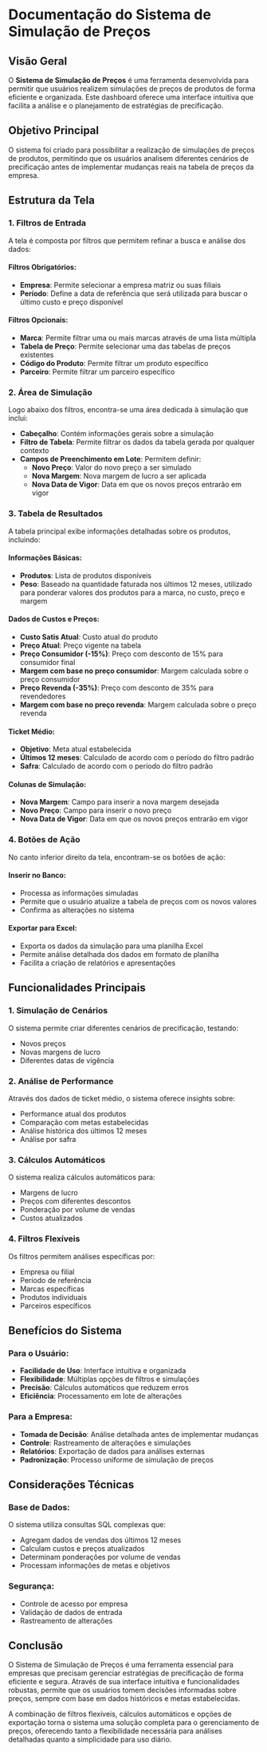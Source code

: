 # Documentação do Sistema de Simulação de Preços

## Visão Geral

O **Sistema de Simulação de Preços** é uma ferramenta desenvolvida para permitir que usuários realizem simulações de preços de produtos de forma eficiente e organizada. Este dashboard oferece uma interface intuitiva que facilita a análise e o planejamento de estratégias de precificação.

## Objetivo Principal

O sistema foi criado para possibilitar a realização de simulações de preços de produtos, permitindo que os usuários analisem diferentes cenários de precificação antes de implementar mudanças reais na tabela de preços da empresa.

## Estrutura da Tela

### 1. Filtros de Entrada

A tela é composta por filtros que permitem refinar a busca e análise dos dados:

#### **Filtros Obrigatórios:**
- **Empresa**: Permite selecionar a empresa matriz ou suas filiais
- **Período**: Define a data de referência que será utilizada para buscar o último custo e preço disponível

#### **Filtros Opcionais:**
- **Marca**: Permite filtrar uma ou mais marcas através de uma lista múltipla
- **Tabela de Preço**: Permite selecionar uma das tabelas de preços existentes
- **Código do Produto**: Permite filtrar um produto específico
- **Parceiro**: Permite filtrar um parceiro específico

### 2. Área de Simulação

Logo abaixo dos filtros, encontra-se uma área dedicada à simulação que inclui:

- **Cabeçalho**: Contém informações gerais sobre a simulação
- **Filtro de Tabela**: Permite filtrar os dados da tabela gerada por qualquer contexto
- **Campos de Preenchimento em Lote**: Permitem definir:
  - **Novo Preço**: Valor do novo preço a ser simulado
  - **Nova Margem**: Nova margem de lucro a ser aplicada
  - **Nova Data de Vigor**: Data em que os novos preços entrarão em vigor

### 3. Tabela de Resultados

A tabela principal exibe informações detalhadas sobre os produtos, incluindo:

#### **Informações Básicas:**
- **Produtos**: Lista de produtos disponíveis
- **Peso**: Baseado na quantidade faturada nos últimos 12 meses, utilizado para ponderar valores dos produtos para a marca, no custo, preço e margem

#### **Dados de Custos e Preços:**
- **Custo Satis Atual**: Custo atual do produto
- **Preço Atual**: Preço vigente na tabela
- **Preço Consumidor (-15%)**: Preço com desconto de 15% para consumidor final
- **Margem com base no preço consumidor**: Margem calculada sobre o preço consumidor
- **Preço Revenda (-35%)**: Preço com desconto de 35% para revendedores
- **Margem com base no preço revenda**: Margem calculada sobre o preço revenda

#### **Ticket Médio:**
- **Objetivo**: Meta atual estabelecida
- **Últimos 12 meses**: Calculado de acordo com o período do filtro padrão
- **Safra**: Calculado de acordo com o período do filtro padrão

#### **Colunas de Simulação:**
- **Nova Margem**: Campo para inserir a nova margem desejada
- **Novo Preço**: Campo para inserir o novo preço
- **Nova Data de Vigor**: Data em que os novos preços entrarão em vigor

### 4. Botões de Ação

No canto inferior direito da tela, encontram-se os botões de ação:

#### **Inserir no Banco:**
- Processa as informações simuladas
- Permite que o usuário atualize a tabela de preços com os novos valores
- Confirma as alterações no sistema

#### **Exportar para Excel:**
- Exporta os dados da simulação para uma planilha Excel
- Permite análise detalhada dos dados em formato de planilha
- Facilita a criação de relatórios e apresentações

## Funcionalidades Principais

### 1. Simulação de Cenários
O sistema permite criar diferentes cenários de precificação, testando:
- Novos preços
- Novas margens de lucro
- Diferentes datas de vigência

### 2. Análise de Performance
Através dos dados de ticket médio, o sistema oferece insights sobre:
- Performance atual dos produtos
- Comparação com metas estabelecidas
- Análise histórica dos últimos 12 meses
- Análise por safra

### 3. Cálculos Automáticos
O sistema realiza cálculos automáticos para:
- Margens de lucro
- Preços com diferentes descontos
- Ponderação por volume de vendas
- Custos atualizados

### 4. Filtros Flexíveis
Os filtros permitem análises específicas por:
- Empresa ou filial
- Período de referência
- Marcas específicas
- Produtos individuais
- Parceiros específicos

## Benefícios do Sistema

### Para o Usuário:
- **Facilidade de Uso**: Interface intuitiva e organizada
- **Flexibilidade**: Múltiplas opções de filtros e simulações
- **Precisão**: Cálculos automáticos que reduzem erros
- **Eficiência**: Processamento em lote de alterações

### Para a Empresa:
- **Tomada de Decisão**: Análise detalhada antes de implementar mudanças
- **Controle**: Rastreamento de alterações e simulações
- **Relatórios**: Exportação de dados para análises externas
- **Padronização**: Processo uniforme de simulação de preços

## Considerações Técnicas

### Base de Dados:
O sistema utiliza consultas SQL complexas que:
- Agregam dados de vendas dos últimos 12 meses
- Calculam custos e preços atualizados
- Determinam ponderações por volume de vendas
- Processam informações de metas e objetivos

### Segurança:
- Controle de acesso por empresa
- Validação de dados de entrada
- Rastreamento de alterações

## Conclusão

O Sistema de Simulação de Preços é uma ferramenta essencial para empresas que precisam gerenciar estratégias de precificação de forma eficiente e segura. Através de sua interface intuitiva e funcionalidades robustas, permite que os usuários tomem decisões informadas sobre preços, sempre com base em dados históricos e metas estabelecidas.

A combinação de filtros flexíveis, cálculos automáticos e opções de exportação torna o sistema uma solução completa para o gerenciamento de preços, oferecendo tanto a flexibilidade necessária para análises detalhadas quanto a simplicidade para uso diário. 